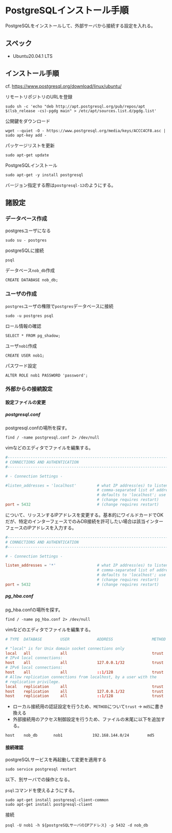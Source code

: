 # PostgreSQLインストール手順
PostgreSQLをインストールして、外部サーバから接続する設定を入れる。

## スペック
- Ubuntu20.04.1 LTS

## インストール手順

cf. https://www.postgresql.org/download/linux/ubuntu/  

リモートリポジトリのURLを登録
```
sudo sh -c 'echo "deb http://apt.postgresql.org/pub/repos/apt $(lsb_release -cs)-pgdg main" > /etc/apt/sources.list.d/pgdg.list'
```

公開鍵をダウンロード
```
wget --quiet -O - https://www.postgresql.org/media/keys/ACCC4CF8.asc | sudo apt-key add -
```

パッケージリストを更新
```
sudo apt-get update
```

PostgreSQLインストール
```
sudo apt-get -y install postgresql
```
バージョン指定する際は`postgresql-12`のようにする。

## 諸設定

### データベース作成

postgresユーザになる
```
sudo su - postgres
```

postgreSQLに接続
```
psql
```

データベース`nob_db`作成
```
CREATE DATABASE nob_db;
```

### ユーザの作成

`postgres`ユーザの権限で`postgres`データベースに接続
```
sudo -u postgres psql
```

ロール情報の確認
```
SELECT * FROM pg_shadow;
```

ユーザ`nob1`作成
```
CREATE USER nob1;
```

パスワード設定
```
ALTER ROLE nob1 PASSWORD 'password';
```

### 外部からの接続設定

#### 設定ファイルの変更

##### postgresql.conf

postgresql.confの場所を探す。
```
find / -name postgresql.conf 2> /dev/null
```
vimなどのエディタでファイルを編集する。
```postgresql.conf
#------------------------------------------------------------------------------
# CONNECTIONS AND AUTHENTICATION
#------------------------------------------------------------------------------

# - Connection Settings -

#listen_addresses = 'localhost'         # what IP address(es) to listen on;
                                        # comma-separated list of addresses;
                                        # defaults to 'localhost'; use '*' for all
                                        # (change requires restart)
port = 5432                             # (change requires restart)
```
について、リッスンするIPアドレスを変更する。基本的にワイルドカードでOKだが、特定のインターフェースでのみDB接続を許可したい場合は該当インターフェースのIPアドレスを入力する。
```postgresql.conf
#------------------------------------------------------------------------------
# CONNECTIONS AND AUTHENTICATION
#------------------------------------------------------------------------------

# - Connection Settings -

listen_addresses = '*'                  # what IP address(es) to listen on;
                                        # comma-separated list of addresses;
                                        # defaults to 'localhost'; use '*' for all
                                        # (change requires restart)
port = 5432                             # (change requires restart)
```

##### pg_hba.conf

pg_hba.confの場所を探す。
```
find / -name pg_hba.conf 2> /dev/null
```
vimなどのエディタでファイルを編集する。
```pg_hba.conf
# TYPE  DATABASE        USER            ADDRESS                 METHOD

# "local" is for Unix domain socket connections only
local   all             all                                     trust
# IPv4 local connections:
host    all             all             127.0.0.1/32            trust
# IPv6 local connections:
host    all             all             ::1/128                 trust
# Allow replication connections from localhost, by a user with the
# replication privilege.
local   replication     all                                     trust
host    replication     all             127.0.0.1/32            trust
host    replication     all             ::1/128                 trust
```
- ローカル接続用の認証設定を行うため、`METHOD`について`trust` -> `md5`に書き換える
- 外部接続用のアクセス制御設定を行うため、ファイルの末尾に以下を追加する。
```
host    nob_db       nob1             192.168.144.0/24        md5
```

#### 接続確認

postgreSQLサービスを再起動して変更を適用する
```
sudo service postgresql restart
```

以下、別サーバでの操作となる。  

`psql`コマンドを使えるようにする。
```
sudo apt-get install postgresql-client-common
sudo apt-get install postgresql-client
```

接続
```
psql -U nob1 -h ${postgreSQLサーバのIPアドレス} -p 5432 -d nob_db
```
